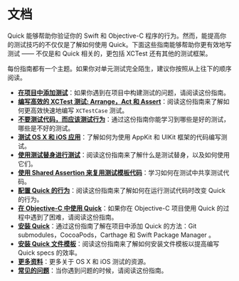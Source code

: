 # 文档

Quick 能够帮助你验证你的 Swift 和 Objective-C 程序的行为。然而，能提高你的测试技巧的不仅仅是了解如何使用 Quick。下面这些指南能够帮助你更有效地写测试 —— 不仅是和 Quick 相关的，更包括 XCTest 还有其他的测试框架。

每份指南都有一个主题。如果你对单元测试完全陌生，建议你按照从上往下的顺序阅读。

- **[在项目中添加测试](SettingUpYourXcodeProject.md)**：如果你遇到在项目中构建测试的问题，请阅读这份指南。
- **[编写高效的 XCTest 测试: Arrange，Act 和 Assert](ArrangeActAssert.md)**：阅读这份指南来了解如何更高效快速地编写 `XCTestCase` 测试。
- **[不要测试代码，而应该测试行为](BehavioralTesting.md)**：通过这份指南你能学习到哪些是好的测试，哪些是不好的测试。
- **[测试 OS X 和 iOS 应用](TestingApps.md)**：了解如何为使用 AppKit 和 UIKit 框架的代码编写测试。
- **[使用测试替身进行测试](TestUsingTestDoubles.md)**：阅读这份指南来了解什么是测试替身，以及如何使用它们。
- **[使用 Shared Assertion 来复用测试模板代码](SharedExamples.md)**：学习如何在测试中共享测试代码。
- **[配置 Quick 的行为](ConfiguringQuick.md)**：阅读这份指南来了解如何在运行测试代码时改变 Quick 的行为。
- **[在 Objective-C 中使用 Quick](QuickInObjectiveC.md)**：如果你在 Objective-C 项目使用 Quick 的过程中遇到了困难，请阅读这份指南。
- **[安装 Quick](InstallingQuick.md)**：通过这份指南了解在项目中添加 Quick 的方法：Git submodules，CocoaPods，Carthage 和 Swift Package Manager 。
- **[安装 Quick 文件模板](InstallingFileTemplates.md)**：阅读这份指南来了解如何安装文件模板以提高编写 Quick specs 的效率。
- **[更多资料](MoreResources.md)**：更多关于 OS X 和 iOS 测试的资源。
- **[常见的问题](Troubleshooting.md)**：当你遇到问题的时候，请阅读这份指南。

